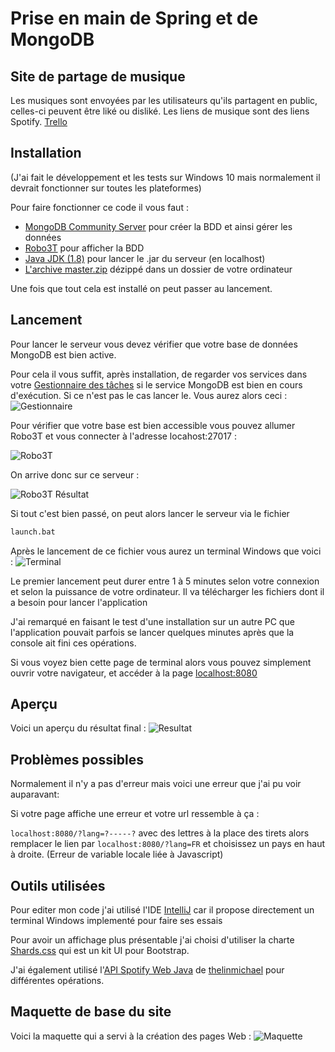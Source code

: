 # Prise en main de Spring et de MongoDB

## Site de partage de musique

Les musiques sont envoyées par les utilisateurs qu'ils partagent en public, celles-ci peuvent être liké ou disliké.
Les liens de musique sont des liens Spotify.
[Trello](https://trello.com/b/hE5KhqFs/projet-web)

## Installation
(J'ai fait le développement et les tests sur Windows 10 mais normalement il devrait fonctionner sur toutes les plateformes)

Pour faire fonctionner ce code il vous faut :

* [MongoDB Community Server](https://www.mongodb.com/download-center/community) pour créer la BDD et ainsi gérer les données
* [Robo3T](https://robomongo.org/download) pour afficher la BDD
* [Java JDK (1.8)](https://www.oracle.com/java/technologies/javase-jdk8-downloads.html) pour lancer le .jar du serveur (en localhost)
* [L'archive master.zip](https://github.com/RedFive59/Site-Web/archive/master.zip) dézippé dans un dossier de votre ordinateur

Une fois que tout cela est installé on peut passer au lancement.

## Lancement
Pour lancer le serveur vous devez vérifier que votre base de données MongoDB est bien active.

Pour cela il vous suffit, après installation, de regarder vos services dans votre [Gestionnaire des tâches](https://lecrabeinfo.net/ouvrir-gestionnaire-des-taches-de-windows.html) si le service MongoDB est bien en cours d'exécution. Si ce n'est pas le cas lancer le.
Vous aurez alors ceci :
![Gestionnaire](https://i.imgur.com/bPJw56D.png "Gestionnaire des tâches")

Pour vérifier que votre base est bien accessible vous pouvez allumer Robo3T et vous connecter à l'adresse locahost:27017 :

![Robo3T](https://i.imgur.com/KkZU3Qg.png "Robo3T")

On arrive donc sur ce serveur :

![Robo3T Résultat](https://i.imgur.com/Yrxn4SR.png "Robo3T Résultat")

Si tout c'est bien passé, on peut alors lancer le serveur via le fichier 
```bash
launch.bat
```
Après le lancement de ce fichier vous aurez un terminal Windows que voici :
![Terminal](https://i.imgur.com/lofP7HG.png "Windows Terminal")

Le premier lancement peut durer entre 1 à 5 minutes selon votre connexion et selon la puissance de votre ordinateur. Il va télécharger les fichiers dont il a besoin pour lancer l'application

J'ai remarqué en faisant le test d'une installation sur un autre PC que l'application pouvait parfois se lancer quelques minutes après que la console ait fini ces opérations.

Si vous voyez bien cette page de terminal alors vous pouvez simplement ouvrir votre navigateur, et accéder à la page [localhost:8080](localhost:8080) 

## Aperçu
Voici un aperçu du résultat final :
![Resultat](https://i.imgur.com/XApzMnh.png "Affichage du site")

## Problèmes possibles
Normalement il n'y a pas d'erreur mais voici une erreur que j'ai pu voir auparavant:

Si votre page affiche une erreur et votre url ressemble à ça : 

```localhost:8080/?lang=?-----?``` avec des lettres à la place des tirets alors remplacer le lien par ```localhost:8080/?lang=FR``` et choisissez un pays en haut à droite. (Erreur de variable locale liée à Javascript)

## Outils utilisées
Pour editer mon code j'ai utilisé l'IDE [IntelliJ](https://www.jetbrains.com/fr-fr/idea/download/#section=windows) car il propose directement un terminal Windows implementé pour faire ses essais 

Pour avoir un affichage plus présentable j'ai choisi d'utiliser la charte [Shards.css](https://designrevision.com/downloads/shards/) qui est un kit UI pour Bootstrap.

J'ai également utilisé l'[API Spotify Web Java](https://github.com/thelinmichael/spotify-web-api-java) de [thelinmichael](https://github.com/thelinmichael) pour différentes opérations.

## Maquette de base du site
Voici la maquette qui a servi à la création des pages Web :
![Maquette](https://i.imgur.com/agWNRVd.png "Maquette du site")
